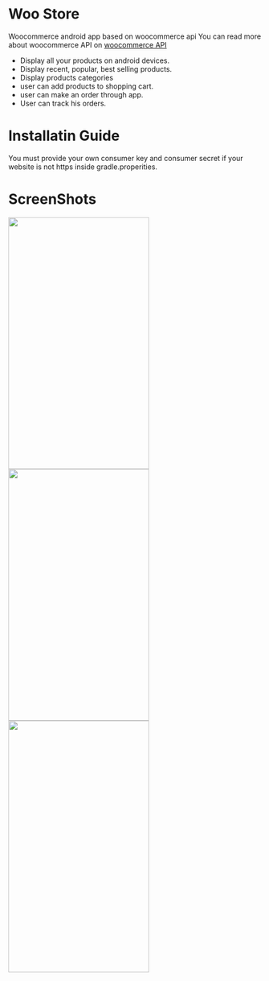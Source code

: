 # Woo Store
Woocommerce android app based on woocommerce api
You can read more about woocommerce API on [woocommerce API](https://woocommerce.github.io/woocommerce-rest-api-docs) 

* Display all your products on android devices.
* Display recent, popular, best selling products.
* Display products categories
* user can add products to shopping cart.
* user can make an order through app.
* User can track his orders.

# Installatin Guide

You must provide your own consumer key and consumer secret if your website is not https inside gradle.properities.

# ScreenShots
<p float="left">
<img width=280 height=500 src="https://user-images.githubusercontent.com/26088754/60661796-071c0480-9e5b-11e9-8bdf-b1593a3487fa.jpg">
<img width=280 height=500 src="https://user-images.githubusercontent.com/26088754/60661892-519d8100-9e5b-11e9-8d72-5e819440ac00.jpg">
<img width=280 height=500 src="https://user-images.githubusercontent.com/26088754/60662087-b78a0880-9e5b-11e9-80fd-2e880863c622.jpg">

 
</p>
